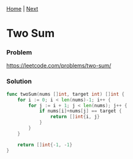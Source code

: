 [Home](https://github.com/albertopformoso/go-leetcode) | [Next](https://github.com/albertopformoso/go-leetcode/blob/main/002-add-two-numbers/002-add-two-numbers.md)

# Two Sum

### Problem

https://leetcode.com/problems/two-sum/

### Solution
```go
func twoSum(nums []int, target int) []int {
	for i := 0; i < len(nums)-1; i++ {
		for j := i + 1; j < len(nums); j++ {
			if nums[i]+nums[j] == target {
				return []int{i, j}
			}
		}
	}

	return []int{-1, -1}
}
```